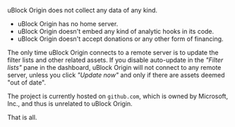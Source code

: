 uBlock Origin does not collect any data of any kind.

- uBlock Origin has no home server.
- uBlock Origin doesn't embed any kind of analytic hooks in its code.
- uBlock Origin doesn't accept donations or any other form of financing.

The only time uBlock Origin connects to a remote server is to update the filter lists and other related assets. If you disable auto-update in the _"Filter lists"_ pane in the dashboard, uBlock Origin will not connect to any remote server, unless you click _"Update now"_ and only if there are assets deemed "out of date".

The project is currently hosted on `github.com`, which is owned by Microsoft, Inc., and thus is unrelated to uBlock Origin.

That is all.